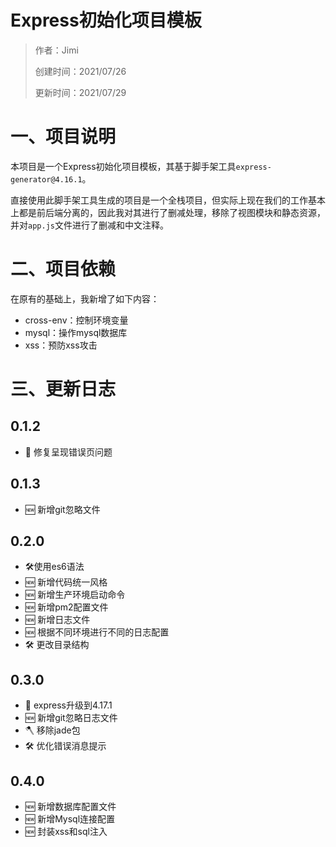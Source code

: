 # Express初始化项目模板

> 作者：Jimi
>
> 创建时间：2021/07/26
>
> 更新时间：2021/07/29

# 一、项目说明

本项目是一个Express初始化项目模板，其基于脚手架工具`express-generator@4.16.1`。

直接使用此脚手架工具生成的项目是一个全栈项目，但实际上现在我们的工作基本上都是前后端分离的，因此我对其进行了删减处理，移除了视图模块和静态资源，并对`app.js`文件进行了删减和中文注释。

# 二、项目依赖

在原有的基础上，我新增了如下内容：

- cross-env：控制环境变量
- mysql：操作mysql数据库
- xss：预防xss攻击

# 三、更新日志

## 0.1.2

- 🐞 修复呈现错误页问题

## 0.1.3

- 🆕 新增git忽略文件

## 0.2.0
- 🛠使用es6语法
- 🆕 新增代码统一风格
- 🆕 新增生产环境启动命令
- 🆕 新增pm2配置文件
- 🆕 新增日志文件
- 🆕 根据不同环境进行不同的日志配置
- 🛠 更改目录结构

## 0.3.0
- 🚀 express升级到4.17.1
- 🆕 新增git忽略日志文件
- 🪓️ 移除jade包
- 🛠 优化错误消息提示

## 0.4.0
- 🆕 新增数据库配置文件
- 🆕 新增Mysql连接配置
- 🆕 封装xss和sql注入
